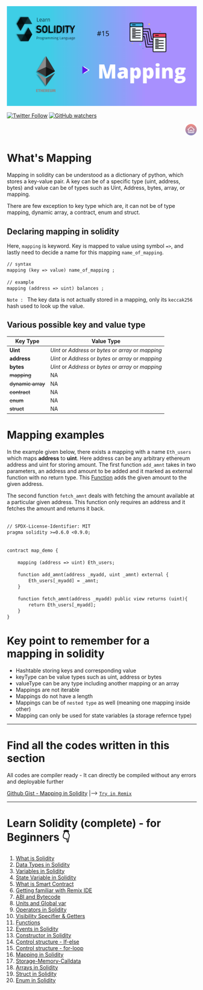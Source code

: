 <img src="/Tutorials/header-images/15-OG-Mapping-in-solidity.png" width="630" title="Mapping in solidity">

[<img alt="Twitter Follow" src="https://img.shields.io/twitter/follow/PranavRaj90?style=social">](https://twitter.com/intent/follow?screen_name=PranavRaj90)
[<img alt="GitHub watchers" src="https://img.shields.io/github/watchers/raj-pranav/learn-solidity?label=Learn%20Solidity&style=social">](https://github.com/raj-pranav/learn-solidity/)

[<img align= "right" src="/Tutorials/Beginners/images-for-docs/home.png" width="30" title="Learn Solidity - Home">](https://github.com/raj-pranav/learn-solidity)
<br>
<br>



# What's Mapping

Mapping in solidity can be understood as a dictionary of python, which stores a key-value pair. A key can be of a specific type (uint, address, bytes) and value can be of types such as Uint, Address, bytes, array, or mapping. <br>

There are few exception to key type which are, it can not be of type mapping, dynamic array, a contract, enum and struct.

## Declaring mapping in solidity
Here, `mapping` is keyword. Key is mapped to value using symbol `=>`, and lastly need to decide a name for this mapping `name_of_mapping`.

```solidity
// syntax
mapping (key => value) name_of_mapping ;

// example
mapping (address => uint) balances ;
```

`Note : ` The key data is not actually stored in a mapping, only its `keccak256` hash used to look up the value.


## Various possible key and value type

| Key Type      | Value Type                                             |
|---------------|--------------------------------------------------------|
| **Uint**      | _Uint_ or _Address_ or _bytes_ or _array_ or _mapping_ |
| **address**   | _Uint_ or _Address_ or _bytes_ or _array_ or _mapping_ |
| **bytes**     | _Uint_ or _Address_ or _bytes_ or _array_ or _mapping_ |
| ~~mapping~~   |                 NA                                     |
| ~~dynamic array~~   |           NA                                     |
| ~~contract~~   |                NA                                     |
| ~~enum~~      |                 NA                                     |
| ~~struct~~    |                 NA                                     |


# Mapping examples
In the example given below, there exists a mapping with a name `Eth_users` which maps <b>address</b> to <b>uint</b>. Here address can be any arbitrary ethereum address and uint for storing amount. The first function `add_amnt` takes in two parameters, an address and amount to be added and it marked as external function with no return type. This [Function](https://github.com/raj-pranav/learn-solidity/blob/main/Tutorials/Beginners/10-Functions-in-solidity.md) adds the given amount to the given address.<br>

The second function `fetch_amnt` deals with fetching the amount available at a particular given address. This function only requires an address and it fetches the amount and returns it back.



```solidity

// SPDX-License-Identifier: MIT
pragma solidity >=0.6.0 <0.9.0;


contract map_demo {
    
    mapping (address => uint) Eth_users;

    function add_amnt(address _myadd, uint _amnt) external {
        Eth_users[_myadd] = _amnt;
    }

    function fetch_amnt(address _myadd) public view returns (uint){
        return Eth_users[_myadd];
    }
}

```


# Key point to remember for a mapping in solidity
- Hashtable storing keys and corresponding value
- keyType can be value types such as uint, address or bytes
- valueType can be any type including another mapping or an array
- Mappings are not iterable
- Mappings do not have a length
- Mappings can be of `nested type` as well (meaning one mapping inside other)
- Mapping can only be used for state variables (a storage refernce type)


---

# Find all the codes written in this section
All codes are compiler ready - It can directly be compiled without any errors and deployable further

[Github Gist - Mapping in Solidity](https://gist.github.com/raj-pranav/8e2843bde0471857c711e261e625c28f)  |-->   [`Try in Remix`](https://remix.ethereum.org/)

---

# Learn Solidity (complete) - for Beginners 👇
1. [What is Solidity](https://github.com/raj-pranav/learn-solidity/blob/main/Tutorials/Beginners/1-What_is_Solidity.md)
2. [Data Types in Solidity](https://github.com/raj-pranav/learn-solidity/blob/main/Tutorials/Beginners/2-Data_types_solidity.md)
3. [Variables in Solidity](https://github.com/raj-pranav/learn-solidity/blob/main/Tutorials/Beginners/2.1-Variables_in_solidity.md)
4. [State Variable in Solidity](https://github.com/raj-pranav/learn-solidity/blob/main/Tutorials/Beginners/3-State_variable_solidity.md)
5. [What is Smart Contract](https://github.com/raj-pranav/learn-solidity/blob/main/Tutorials/Beginners/4-what-is-a-Smart_contract.md)
6. [Getting familiar with Remix IDE](https://github.com/raj-pranav/learn-solidity/blob/main/Tutorials/Beginners/5-Getting-familiar-with-Remix-IDE.md)
7. [ABI and Bytecode](https://github.com/raj-pranav/learn-solidity/blob/main/Tutorials/Beginners/6-ABI-and-Bytecode-from-solidity-compiler.md)
8. [Units and Global var](https://github.com/raj-pranav/learn-solidity/blob/main/Tutorials/Beginners/7-Units-and-global-variable.md)
9. [Operators in Solidity](https://github.com/raj-pranav/learn-solidity/blob/main/Tutorials/Beginners/8-Operators-in-solidity.md)
10. [Visibility Specifier & Getters](https://github.com/raj-pranav/learn-solidity/blob/main/Tutorials/Beginners/9-Visibility-specifiers_and-getters.md)
11. [Functions](https://github.com/raj-pranav/learn-solidity/blob/main/Tutorials/Beginners/10-Functions-in-solidity.md)
12. [Events in Solidity](https://github.com/raj-pranav/learn-solidity/blob/main/Tutorials/Beginners/11-Events-in-Solidity.md)
13. [Constructor in Solidity](https://github.com/raj-pranav/learn-solidity/blob/main/Tutorials/Beginners/12-Constructor-in-solidity.md)
14. [Control structure - If-else](https://github.com/raj-pranav/learn-solidity/blob/main/Tutorials/Beginners/13-if-else_if-else_control_structure.md)
15. [Control structure - for-loop](https://github.com/raj-pranav/learn-solidity/blob/main/Tutorials/Beginners/14-for-loop-in-solidity.md)
16. [Mapping in Solidity](https://github.com/raj-pranav/learn-solidity/blob/main/Tutorials/Beginners/15-Mapping-in-solidity.md)
17. [Storage-Memory-Calldata](https://github.com/raj-pranav/learn-solidity/blob/main/Tutorials/Beginners/16-strorage-memory-calldata.md)
18. [Arrays in Solidity](https://github.com/raj-pranav/learn-solidity/blob/main/Tutorials/Beginners/17-arrays-in-solidity.md)
19. [Struct in Solidity](https://github.com/raj-pranav/learn-solidity/blob/main/Tutorials/Beginners/18-struct-in-solidity.md)
20. [Enum in Solidity](https://github.com/raj-pranav/learn-solidity/blob/main/Tutorials/Beginners/19-Enum-in-solidity.md)
